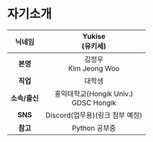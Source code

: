 # **자기소개**


|닉네임|**Yukise<br />(유키세)**|
|:---:|:----------:|
|**본명**|김정우<br />Kim Jeong Woo|
|**직업**|대학생|
|**소속/출신**|홍익대학교(Hongik Univ.)<br />GDSC Hongik|
|**SNS**|Discord(업무용)(링크 첨부 예정)|
|**참고**|Python 공부중| 